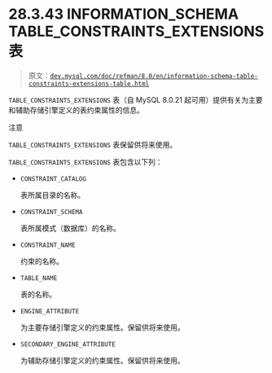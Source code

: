 # 28.3.43 INFORMATION_SCHEMA TABLE_CONSTRAINTS_EXTENSIONS 表

> 原文：[`dev.mysql.com/doc/refman/8.0/en/information-schema-table-constraints-extensions-table.html`](https://dev.mysql.com/doc/refman/8.0/en/information-schema-table-constraints-extensions-table.html)

`TABLE_CONSTRAINTS_EXTENSIONS` 表（自 MySQL 8.0.21 起可用）提供有关为主要和辅助存储引擎定义的表约束属性的信息。

注意

`TABLE_CONSTRAINTS_EXTENSIONS` 表保留供将来使用。

`TABLE_CONSTRAINTS_EXTENSIONS` 表包含以下列：

+   `CONSTRAINT_CATALOG`

    表所属目录的名称。

+   `CONSTRAINT_SCHEMA`

    表所属模式（数据库）的名称。

+   `CONSTRAINT_NAME`

    约束的名称。

+   `TABLE_NAME`

    表的名称。

+   `ENGINE_ATTRIBUTE`

    为主要存储引擎定义的约束属性。保留供将来使用。

+   `SECONDARY_ENGINE_ATTRIBUTE`

    为辅助存储引擎定义的约束属性。保留供将来使用。
